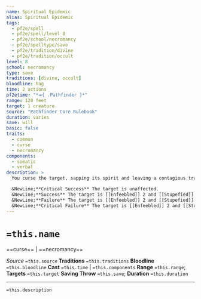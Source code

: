 ```yaml
---
name: Spiritual Epidemic
alias: Spiritual Epidemic
tags:
  - pf2e/spell
  - pf2e/spell/level_8
  - pf2e/school/necromancy
  - pf2e/spelltype/save
  - pf2e/tradition/divine
  - pf2e/tradition/occult
level: 8
school: necromancy
type: save
traditions: [divine, occult]
bloodline: hag
time: 2 actions
pf2etime: "*⬺{ .Pathfinder }*"
range: 120 feet
target: 1 creature
source: "Pathfinder Core Rulebook"
duration: varies
save: will
basic: false
traits:
  - common
  - curse
  - necromancy
components:
  - somatic
  - verbal
description: >
  You curse the target, sapping its spirit and leaving a contagious trap in its essence. The target must attempt a Will save. Any creature that casts a divine or occult spell on the target while it's affected is targeted by spiritual epidemic and must also attempt a Will save. The curse continues to spread in this way.

  &NewLine;**Critical Success** The target is unaffected.
  &NewLine;**Success** The target is [[Enfeebled]] 2 and [[Stupefied]] 2 for 1 round.
  &NewLine;**Failure** The target is [[Enfeebled]] 2 and [[Stupefied]] 2 for 1 minute and [[Enfeebled]] 1 and [[Stupefied]] 1 permanently.
  &NewLine;**Critical Failure** The target is [[Enfeebled]] 2 and [[Stupefied]] 3 for 1 minute and [[Enfeebled]] 2 and [[Stupefied]] 2 permanently.
---
```

# `=this.name`
==curse== | ==necromancy==

*Source* `=this.source`
**Traditions** `=this.traditions`
**Bloodline** `=this.bloodline`
**Cast** `=this.time` | `=this.components`
**Range** `=this.range`; **Targets** `=this.target`
**Saving Throw** `=this.save`; **Duration** `=this.duration`

***
`=this.description`